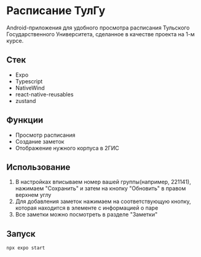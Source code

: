 # Расписание ТулГу
Android-приложения для удобного просмотра расписания Тульского Государственного Университета, сделанное в качестве проекта на 1-м курсе.

## Стек

- Expo
- Typescript
- NativeWind
- react-native-reusables
- zustand

## Функции
- Просмотр расписания
- Создание заметок
- Отображение нужного корпуса в 2ГИС

## Использование
1) В настройках вписываем номер вашей группы(например, 221141), нажимаем "Сохранить" и затем на кнопку "Обновить" в правом верхнем углу
2) Для добавления заметок нажимаем на соответствующую кнопку, которая находится в элементе с информацией о паре
3) Все заметки можно посмотреть в разделе "Заметки"

## Запуск
```bash
npx expo start
```
